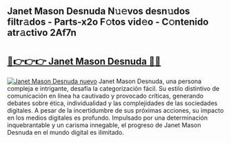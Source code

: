## Janet Mason Desnuda N𝚞𝚎vos desn𝚞dos filtr𝚊dos - Parts-x2o F𝚘tos vid𝚎o - C𝚘ntenido atr𝚊ctivo 2Af7n

# <h2><a href="http://mb8nqsj.tromn.icu/?c=Janet+Mason+Desnuda">🔗👉👉👉 Janet Mason Desnuda 🔗🔗</a></h2>

[![Janet Mason Desnuda nuevo](https://i.imgur.com/pEAQMta.gif)](http://mb8nqsj.tromn.icu/?c=Janet+Mason+Desnuda)
Janet Mason Desnuda, una persona compleja e intrigante, desafía la categorización fácil. Su estilo distintivo de comunicación en línea ha cautivado y provocado críticas, generando debates sobre ética, individualidad y las complejidades de las sociedades digitales. A pesar de la incertidumbre de sus próximas acciones, su impacto en los medios digitales es profundo. Impulsado por una determinación inquebrantable y un carisma innegable, el progreso de Janet Mason Desnuda en el mundo digital es ilimitado.
